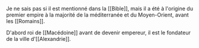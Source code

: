 Je ne sais pas si il est mentionné dans la [[Bible]], mais il a été à l'origine du premier empire à la majorité de la méditerranée et du Moyen-Orient, avant les [[Romains]].

D'abord roi de [[Macédoine]] avant de devenir empereur, il est le fondateur de la ville d'[[Alexandrie]].